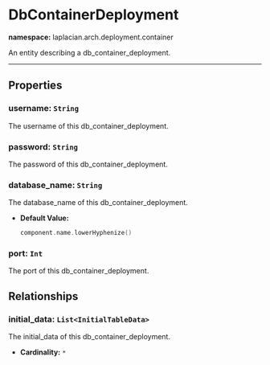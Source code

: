# **DbContainerDeployment**
**namespace:** laplacian.arch.deployment.container

An entity describing a db_container_deployment.



---

## Properties

### username: `String`
The username of this db_container_deployment.

### password: `String`
The password of this db_container_deployment.

### database_name: `String`
The database_name of this db_container_deployment.
- **Default Value:**
  ```kotlin
  component.name.lowerHyphenize()
  ```

### port: `Int`
The port of this db_container_deployment.

## Relationships

### initial_data: `List<InitialTableData>`
The initial_data of this db_container_deployment.
- **Cardinality:** `*`